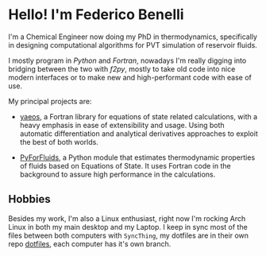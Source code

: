 # Hello! I'm Federico Benelli
I'm a Chemical Engineer now doing my PhD in thermodynamics, specifically
in designing computational algorithms for PVT simulation of reservoir fluids.

I mostly program in _Python_ and _Fortran_, nowadays I'm really digging into
bridging between the two with _f2py_, mostly to take old code into nice modern
interfaces or to make new and high-performant code with ease of use.

My principal projects are:

- [yaeos](https://www.github.com/fedebenelli/yaeos), a Fortran library for
  equations of state related calculations, with a heavy emphasis in
  ease of extensibility and usage. Using both automatic differentiation
  and analytical derivatives approaches to exploit the best of both worlds.

- [PyForFluids](https://www.github.com/fedebenelli/pyforfluids), a Python
  module that estimates thermodynamic properties of fluids based on Equations
  of State. It uses Fortran code in the background to assure high performance
  in the calculations.

## Hobbies
Besides my work, I'm also a Linux enthusiast, right now I'm rocking Arch Linux
in both my main desktop and my Laptop. I keep in sync most of the files 
between both computers with `SyncThing`, my dotfiles are in their own repo
[dotfiles](https://www.github.com/fedebenelli/dotfiles), each computer has it's
own branch.

